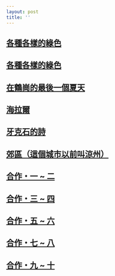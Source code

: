 ```yaml
---
layout: post
title: ''
---
```





## [各種各樣的綠色](https://cxcxcx.cx/works/0002.html)

## [各種各樣的綠色](https://cxcxcx.cx/works/0004.html)

## [在鶴崗的最後一個夏天](https://cxcxcx.cx/works/0006.html)

## [海拉爾](https://cxcxcx.cx/works/0008.html)

## [牙克石的詩](https://cxcxcx.cx/works/0012.html)

## [郊區（這個城市以前叫涼州）](https://cxcxcx.cx/works/0014.html)

## [合作・一 ~ 二](https://cxcxcx.cx/works/0016.html)

## [合作・三 ~ 四](https://cxcxcx.cx/works/0018.html)

## [合作・五 ~ 六](https://cxcxcx.cx/works/0020.html)

## [合作・七 ~ 八](https://cxcxcx.cx/works/0022.html)

## [合作・九 ~ 十](https://cxcxcx.cx/works/0024.html)
